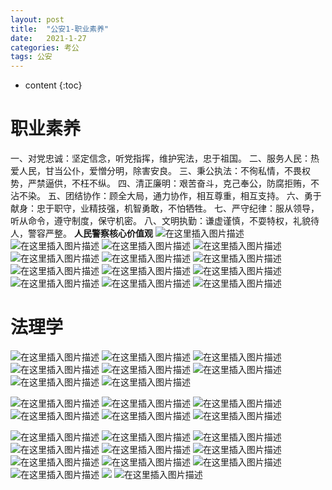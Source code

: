 ```yaml
---
layout: post
title:  "公安1-职业素养"
date:   2021-1-27
categories: 考公
tags: 公安
---
```


* content
{:toc}

#  职业素养
一、对党忠诚：坚定信念，听党指挥，维护宪法，忠于祖国。
二、服务人民：热爱人民，甘当公仆，爱憎分明，除害安良。
三、秉公执法：不徇私情，不畏权势，严禁逼供，不枉不纵。
四、清正廉明：艰苦奋斗，克己奉公，防腐拒贿，不沾不染。
五、团结协作：顾全大局，通力协作，相互尊重，相互支持。
六、勇于献身：忠于职守，业精技强，机智勇敢，不怕牺牲。
七、严守纪律：服从领导，听从命令，遵守制度，保守机密。
八、文明执勤：谦虚谨慎，不耍特权，礼貌待人，警容严整。
**人民警察核心价值观**
![在这里插入图片描述](https://img-blog.csdnimg.cn/20210201092047687.png?x-oss-process=image/watermark,type_ZmFuZ3poZW5naGVpdGk,shadow_10,text_aHR0cHM6Ly9ibG9nLmNzZG4ubmV0L3FxXzQwOTY1MTc3,size_16,color_FFFFFF,t_70)
![在这里插入图片描述](https://img-blog.csdnimg.cn/20210201120016776.png?x-oss-process=image/watermark,type_ZmFuZ3poZW5naGVpdGk,shadow_10,text_aHR0cHM6Ly9ibG9nLmNzZG4ubmV0L3FxXzQwOTY1MTc3,size_16,color_FFFFFF,t_70)
![在这里插入图片描述](https://img-blog.csdnimg.cn/20210201120059482.png?x-oss-process=image/watermark,type_ZmFuZ3poZW5naGVpdGk,shadow_10,text_aHR0cHM6Ly9ibG9nLmNzZG4ubmV0L3FxXzQwOTY1MTc3,size_16,color_FFFFFF,t_70)
![在这里插入图片描述](https://img-blog.csdnimg.cn/20210201120209480.png?x-oss-process=image/watermark,type_ZmFuZ3poZW5naGVpdGk,shadow_10,text_aHR0cHM6Ly9ibG9nLmNzZG4ubmV0L3FxXzQwOTY1MTc3,size_16,color_FFFFFF,t_70)
![在这里插入图片描述](https://img-blog.csdnimg.cn/20210201143845678.png?x-oss-process=image/watermark,type_ZmFuZ3poZW5naGVpdGk,shadow_10,text_aHR0cHM6Ly9ibG9nLmNzZG4ubmV0L3FxXzQwOTY1MTc3,size_16,color_FFFFFF,t_70)
![在这里插入图片描述](https://img-blog.csdnimg.cn/20210201144830823.png?x-oss-process=image/watermark,type_ZmFuZ3poZW5naGVpdGk,shadow_10,text_aHR0cHM6Ly9ibG9nLmNzZG4ubmV0L3FxXzQwOTY1MTc3,size_16,color_FFFFFF,t_70)
![在这里插入图片描述](https://img-blog.csdnimg.cn/20210201145447279.png?x-oss-process=image/watermark,type_ZmFuZ3poZW5naGVpdGk,shadow_10,text_aHR0cHM6Ly9ibG9nLmNzZG4ubmV0L3FxXzQwOTY1MTc3,size_16,color_FFFFFF,t_70)
![在这里插入图片描述](https://img-blog.csdnimg.cn/20210201145905333.png?x-oss-process=image/watermark,type_ZmFuZ3poZW5naGVpdGk,shadow_10,text_aHR0cHM6Ly9ibG9nLmNzZG4ubmV0L3FxXzQwOTY1MTc3,size_16,color_FFFFFF,t_70)
![在这里插入图片描述](https://img-blog.csdnimg.cn/20210201150147826.png?x-oss-process=image/watermark,type_ZmFuZ3poZW5naGVpdGk,shadow_10,text_aHR0cHM6Ly9ibG9nLmNzZG4ubmV0L3FxXzQwOTY1MTc3,size_16,color_FFFFFF,t_70)
![在这里插入图片描述](https://img-blog.csdnimg.cn/20210201152242459.png)
![在这里插入图片描述](https://img-blog.csdnimg.cn/20210201153550683.png?x-oss-process=image/watermark,type_ZmFuZ3poZW5naGVpdGk,shadow_10,text_aHR0cHM6Ly9ibG9nLmNzZG4ubmV0L3FxXzQwOTY1MTc3,size_16,color_FFFFFF,t_70)
![在这里插入图片描述](https://img-blog.csdnimg.cn/2021020115380770.png?x-oss-process=image/watermark,type_ZmFuZ3poZW5naGVpdGk,shadow_10,text_aHR0cHM6Ly9ibG9nLmNzZG4ubmV0L3FxXzQwOTY1MTc3,size_16,color_FFFFFF,t_70)
![在这里插入图片描述](https://img-blog.csdnimg.cn/20210201154258313.png?x-oss-process=image/watermark,type_ZmFuZ3poZW5naGVpdGk,shadow_10,text_aHR0cHM6Ly9ibG9nLmNzZG4ubmV0L3FxXzQwOTY1MTc3,size_16,color_FFFFFF,t_70)
#  法理学
![在这里插入图片描述](https://img-blog.csdnimg.cn/20210201154950540.png?x-oss-process=image/watermark,type_ZmFuZ3poZW5naGVpdGk,shadow_10,text_aHR0cHM6Ly9ibG9nLmNzZG4ubmV0L3FxXzQwOTY1MTc3,size_16,color_FFFFFF,t_70)
![在这里插入图片描述](https://img-blog.csdnimg.cn/20210201155324871.png?x-oss-process=image/watermark,type_ZmFuZ3poZW5naGVpdGk,shadow_10,text_aHR0cHM6Ly9ibG9nLmNzZG4ubmV0L3FxXzQwOTY1MTc3,size_16,color_FFFFFF,t_70)
![在这里插入图片描述](https://img-blog.csdnimg.cn/20210201155637395.png?x-oss-process=image/watermark,type_ZmFuZ3poZW5naGVpdGk,shadow_10,text_aHR0cHM6Ly9ibG9nLmNzZG4ubmV0L3FxXzQwOTY1MTc3,size_16,color_FFFFFF,t_70)
![在这里插入图片描述](https://img-blog.csdnimg.cn/20210201160102511.png?x-oss-process=image/watermark,type_ZmFuZ3poZW5naGVpdGk,shadow_10,text_aHR0cHM6Ly9ibG9nLmNzZG4ubmV0L3FxXzQwOTY1MTc3,size_16,color_FFFFFF,t_70)
![在这里插入图片描述](https://img-blog.csdnimg.cn/20210201203716967.png?x-oss-process=image/watermark,type_ZmFuZ3poZW5naGVpdGk,shadow_10,text_aHR0cHM6Ly9ibG9nLmNzZG4ubmV0L3FxXzQwOTY1MTc3,size_16,color_FFFFFF,t_70)
![在这里插入图片描述](https://img-blog.csdnimg.cn/20210201203810677.png?x-oss-process=image/watermark,type_ZmFuZ3poZW5naGVpdGk,shadow_10,text_aHR0cHM6Ly9ibG9nLmNzZG4ubmV0L3FxXzQwOTY1MTc3,size_16,color_FFFFFF,t_70)
![在这里插入图片描述](https://img-blog.csdnimg.cn/20210201203848742.png?x-oss-process=image/watermark,type_ZmFuZ3poZW5naGVpdGk,shadow_10,text_aHR0cHM6Ly9ibG9nLmNzZG4ubmV0L3FxXzQwOTY1MTc3,size_16,color_FFFFFF,t_70)
![在这里插入图片描述](https://img-blog.csdnimg.cn/20210201204106201.png?x-oss-process=image/watermark,type_ZmFuZ3poZW5naGVpdGk,shadow_10,text_aHR0cHM6Ly9ibG9nLmNzZG4ubmV0L3FxXzQwOTY1MTc3,size_16,color_FFFFFF,t_70)

![在这里插入图片描述](https://img-blog.csdnimg.cn/20210201204613329.png?x-oss-process=image/watermark,type_ZmFuZ3poZW5naGVpdGk,shadow_10,text_aHR0cHM6Ly9ibG9nLmNzZG4ubmV0L3FxXzQwOTY1MTc3,size_16,color_FFFFFF,t_70)
![在这里插入图片描述](https://img-blog.csdnimg.cn/20210201205130120.png?x-oss-process=image/watermark,type_ZmFuZ3poZW5naGVpdGk,shadow_10,text_aHR0cHM6Ly9ibG9nLmNzZG4ubmV0L3FxXzQwOTY1MTc3,size_16,color_FFFFFF,t_70)
![在这里插入图片描述](https://img-blog.csdnimg.cn/20210201221356316.png?x-oss-process=image/watermark,type_ZmFuZ3poZW5naGVpdGk,shadow_10,text_aHR0cHM6Ly9ibG9nLmNzZG4ubmV0L3FxXzQwOTY1MTc3,size_16,color_FFFFFF,t_70)
![在这里插入图片描述](https://img-blog.csdnimg.cn/2021020122424719.png?x-oss-process=image/watermark,type_ZmFuZ3poZW5naGVpdGk,shadow_10,text_aHR0cHM6Ly9ibG9nLmNzZG4ubmV0L3FxXzQwOTY1MTc3,size_16,color_FFFFFF,t_70)
![在这里插入图片描述](https://img-blog.csdnimg.cn/20210201230027194.png?x-oss-process=image/watermark,type_ZmFuZ3poZW5naGVpdGk,shadow_10,text_aHR0cHM6Ly9ibG9nLmNzZG4ubmV0L3FxXzQwOTY1MTc3,size_16,color_FFFFFF,t_70)
![在这里插入图片描述](https://img-blog.csdnimg.cn/20210201230621140.png?x-oss-process=image/watermark,type_ZmFuZ3poZW5naGVpdGk,shadow_10,text_aHR0cHM6Ly9ibG9nLmNzZG4ubmV0L3FxXzQwOTY1MTc3,size_16,color_FFFFFF,t_70)

![在这里插入图片描述](https://img-blog.csdnimg.cn/20210201231059666.png?x-oss-process=image/watermark,type_ZmFuZ3poZW5naGVpdGk,shadow_10,text_aHR0cHM6Ly9ibG9nLmNzZG4ubmV0L3FxXzQwOTY1MTc3,size_16,color_FFFFFF,t_70)
![在这里插入图片描述](https://img-blog.csdnimg.cn/20210201231226592.png?x-oss-process=image/watermark,type_ZmFuZ3poZW5naGVpdGk,shadow_10,text_aHR0cHM6Ly9ibG9nLmNzZG4ubmV0L3FxXzQwOTY1MTc3,size_16,color_FFFFFF,t_70)
![在这里插入图片描述](https://img-blog.csdnimg.cn/2021020123242944.png?x-oss-process=image/watermark,type_ZmFuZ3poZW5naGVpdGk,shadow_10,text_aHR0cHM6Ly9ibG9nLmNzZG4ubmV0L3FxXzQwOTY1MTc3,size_16,color_FFFFFF,t_70)
![在这里插入图片描述](https://img-blog.csdnimg.cn/20210202093259563.png?x-oss-process=image/watermark,type_ZmFuZ3poZW5naGVpdGk,shadow_10,text_aHR0cHM6Ly9ibG9nLmNzZG4ubmV0L3FxXzQwOTY1MTc3,size_16,color_FFFFFF,t_70)
![在这里插入图片描述](https://img-blog.csdnimg.cn/20210202093407486.png?x-oss-process=image/watermark,type_ZmFuZ3poZW5naGVpdGk,shadow_10,text_aHR0cHM6Ly9ibG9nLmNzZG4ubmV0L3FxXzQwOTY1MTc3,size_16,color_FFFFFF,t_70)
![在这里插入图片描述](https://img-blog.csdnimg.cn/20210202093457921.png?x-oss-process=image/watermark,type_ZmFuZ3poZW5naGVpdGk,shadow_10,text_aHR0cHM6Ly9ibG9nLmNzZG4ubmV0L3FxXzQwOTY1MTc3,size_16,color_FFFFFF,t_70)
![在这里插入图片描述](https://img-blog.csdnimg.cn/20210202093655942.png?x-oss-process=image/watermark,type_ZmFuZ3poZW5naGVpdGk,shadow_10,text_aHR0cHM6Ly9ibG9nLmNzZG4ubmV0L3FxXzQwOTY1MTc3,size_16,color_FFFFFF,t_70)
![在这里插入图片描述](https://img-blog.csdnimg.cn/20210202093955379.png?x-oss-process=image/watermark,type_ZmFuZ3poZW5naGVpdGk,shadow_10,text_aHR0cHM6Ly9ibG9nLmNzZG4ubmV0L3FxXzQwOTY1MTc3,size_16,color_FFFFFF,t_70)
![在这里插入图片描述](https://img-blog.csdnimg.cn/20210202094055558.png?x-oss-process=image/watermark,type_ZmFuZ3poZW5naGVpdGk,shadow_10,text_aHR0cHM6Ly9ibG9nLmNzZG4ubmV0L3FxXzQwOTY1MTc3,size_16,color_FFFFFF,t_70)
![在这里插入图片描述](https://img-blog.csdnimg.cn/20210202094932119.png?x-oss-process=image/watermark,type_ZmFuZ3poZW5naGVpdGk,shadow_10,text_aHR0cHM6Ly9ibG9nLmNzZG4ubmV0L3FxXzQwOTY1MTc3,size_16,color_FFFFFF,t_70)
![](https://img-blog.csdnimg.cn/20210202095534583.png?x-oss-process=image/watermark,type_ZmFuZ3poZW5naGVpdGk,shadow_10,text_aHR0cHM6Ly9ibG9nLmNzZG4ubmV0L3FxXzQwOTY1MTc3,size_16,color_FFFFFF,t_70)
![在这里插入图片描述](https://img-blog.csdnimg.cn/2021020209555022.png?x-oss-process=image/watermark,type_ZmFuZ3poZW5naGVpdGk,shadow_10,text_aHR0cHM6Ly9ibG9nLmNzZG4ubmV0L3FxXzQwOTY1MTc3,size_16,color_FFFFFF,t_70)

